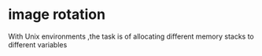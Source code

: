 # image rotation 

With Unix environments ,the task is of allocating different memory stacks to different variables 
